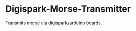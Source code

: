 Digispark-Morse-Transmitter
===========================

Transmits morse via digispark/arduino boards.
